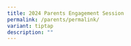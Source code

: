 ```yaml
---
title: 2024 Parents Engagement Session
permalink: /parents/permalink/
variant: tiptap
description: ""
---
```

